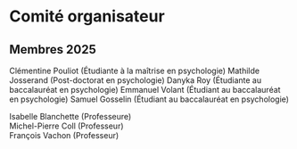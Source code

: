 # Comité organisateur


## Membres 2025
Clémentine Pouliot (Étudiante à la maîtrise en psychologie)
Mathilde Josserand (Post-doctorat en psychologie)
Danyka Roy (Étudiante au baccalauréat en psychologie) 
Emmanuel Volant (Étudiant au baccalauréat en psychologie)
Samuel Gosselin (Étudiant au baccalauréat en psychologie)  

Isabelle Blanchette (Professeure)  
Michel-Pierre Coll (Professeur)  
François Vachon (Professeur)  


